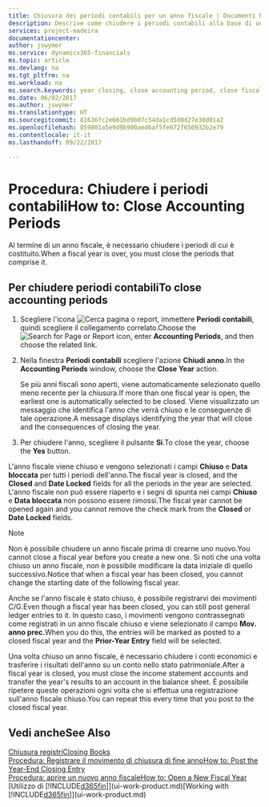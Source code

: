 ```yaml
---
title: Chiusura dei periodi contabili per un anno fiscale | Documenti Microsoft
description: Descrive come chiudere i periodi contabili alla base di un anno fiscale.
services: project-madeira
documentationcenter: 
author: jswymer
ms.service: dynamics365-financials
ms.topic: article
ms.devlang: na
ms.tgt_pltfrm: na
ms.workload: na
ms.search.keywords: year closing, close accounting period, close fiscal year, bank account detailed trial balance
ms.date: 06/02/2017
ms.author: jswymer
ms.translationtype: HT
ms.sourcegitcommit: 81636fc2e661bd9b07c54da1cd5d0d27e30d01a2
ms.openlocfilehash: 859801a5e9d9b900aed6af5fe672f650932b2e79
ms.contentlocale: it-it
ms.lasthandoff: 09/22/2017

---
```

# <a name="how-to-close-accounting-periods"></a><span data-ttu-id="334fb-103">Procedura: Chiudere i periodi contabili</span><span class="sxs-lookup"><span data-stu-id="334fb-103">How to: Close Accounting Periods</span></span>
<span data-ttu-id="334fb-104">Al termine di un anno fiscale, è necessario chiudere i periodi di cui è costituito.</span><span class="sxs-lookup"><span data-stu-id="334fb-104">When a fiscal year is over, you must close the periods that comprise it.</span></span>

## <a name="to-close-accounting-periods"></a><span data-ttu-id="334fb-105">Per chiudere periodi contabili</span><span class="sxs-lookup"><span data-stu-id="334fb-105">To close accounting periods</span></span>
1. <span data-ttu-id="334fb-106">Scegliere l'icona ![Cerca pagina o report](media/ui-search/search_small.png "icona Cerca pagina o report"), immettere **Periodi contabili**, quindi scegliere il collegamento correlato.</span><span class="sxs-lookup"><span data-stu-id="334fb-106">Choose the ![Search for Page or Report](media/ui-search/search_small.png "Search for Page or Report icon") icon, enter **Accounting Periods**, and then choose the related link.</span></span>
2. <span data-ttu-id="334fb-107">Nella finestra **Periodi contabili** scegliere l'azione **Chiudi anno**.</span><span class="sxs-lookup"><span data-stu-id="334fb-107">In the **Accounting Periods** window, choose the **Close Year** action.</span></span>

    <span data-ttu-id="334fb-108">Se più anni fiscali sono aperti, viene automaticamente selezionato quello meno recente per la chiusura.</span><span class="sxs-lookup"><span data-stu-id="334fb-108">If more than one fiscal year is open, the earliest one is automatically selected to be closed.</span></span> <span data-ttu-id="334fb-109">Viene visualizzato un messaggio che identifica l'anno che verrà chiuso e le conseguenze di tale operazione.</span><span class="sxs-lookup"><span data-stu-id="334fb-109">A message displays identifying the year that will close and the consequences of closing the year.</span></span>
3. <span data-ttu-id="334fb-110">Per chiudere l'anno, scegliere il pulsante **Sì**.</span><span class="sxs-lookup"><span data-stu-id="334fb-110">To close the year, choose the **Yes** button.</span></span>

<span data-ttu-id="334fb-111">L'anno fiscale viene chiuso e vengono selezionati i campi **Chiuso** e **Data bloccata** per tutti i periodi dell'anno.</span><span class="sxs-lookup"><span data-stu-id="334fb-111">The fiscal year is closed, and the **Closed** and **Date Locked** fields for all the periods in the year are selected.</span></span> <span data-ttu-id="334fb-112">L'anno fiscale non può essere riaperto e i segni di spunta nei campi **Chiuso** e **Data bloccata** non possono essere rimossi.</span><span class="sxs-lookup"><span data-stu-id="334fb-112">The fiscal year cannot be opened again and you cannot remove the check mark from the **Closed** or **Date Locked** fields.</span></span>

> [!NOTE]  
>   <span data-ttu-id="334fb-113">Non è possibile chiudere un anno fiscale prima di crearne uno nuovo.</span><span class="sxs-lookup"><span data-stu-id="334fb-113">You cannot close a fiscal year before you create a new one.</span></span> <span data-ttu-id="334fb-114">Si noti che una volta chiuso un anno fiscale, non è possibile modificare la data iniziale di quello successivo.</span><span class="sxs-lookup"><span data-stu-id="334fb-114">Notice that when a fiscal year has been closed, you cannot change the starting date of the following fiscal year.</span></span>

<span data-ttu-id="334fb-115">Anche se l'anno fiscale è stato chiuso, è possibile registrarvi dei movimenti C/G.</span><span class="sxs-lookup"><span data-stu-id="334fb-115">Even though a fiscal year has been closed, you can still post general ledger entries to it.</span></span> <span data-ttu-id="334fb-116">In questo caso, i movimenti vengono contrassegnati come registrati in un anno fiscale chiuso e viene selezionato il campo **Mov. anno prec.**</span><span class="sxs-lookup"><span data-stu-id="334fb-116">When you do this, the entries will be marked as posted to a closed fiscal year and the **Prior-Year Entry** field will be selected.</span></span>

<span data-ttu-id="334fb-117">Una volta chiuso un anno fiscale, è necessario chiudere i conti economici e trasferire i risultati dell'anno su un conto nello stato patrimoniale.</span><span class="sxs-lookup"><span data-stu-id="334fb-117">After a fiscal year is closed, you must close the income statement accounts and transfer the year's results to an account in the balance sheet.</span></span> <span data-ttu-id="334fb-118">È possibile ripetere queste operazioni ogni volta che si effettua una registrazione sull'anno fiscale chiuso.</span><span class="sxs-lookup"><span data-stu-id="334fb-118">You can repeat this every time that you post to the closed fiscal year.</span></span>

## <a name="see-also"></a><span data-ttu-id="334fb-119">Vedi anche</span><span class="sxs-lookup"><span data-stu-id="334fb-119">See Also</span></span>
[<span data-ttu-id="334fb-120">Chiusura registri</span><span class="sxs-lookup"><span data-stu-id="334fb-120">Closing Books</span></span>](year-close-books.md)  
[<span data-ttu-id="334fb-121">Procedura: Registrare il movimento di chiusura di fine anno</span><span class="sxs-lookup"><span data-stu-id="334fb-121">How to: Post the Year-End Closing Entry</span></span>](year-how-post-year-end-close-entry.md)  
[<span data-ttu-id="334fb-122">Procedura: aprire un nuovo anno fiscale</span><span class="sxs-lookup"><span data-stu-id="334fb-122">How to: Open a New Fiscal Year</span></span>](finance-how-open-new-fiscal-year.md)  
<span data-ttu-id="334fb-123">[Utilizzo di [!INCLUDE[d365fin](includes/d365fin_md.md)]](ui-work-product.md)</span><span class="sxs-lookup"><span data-stu-id="334fb-123">[Working with [!INCLUDE[d365fin](includes/d365fin_md.md)]](ui-work-product.md)</span></span>


